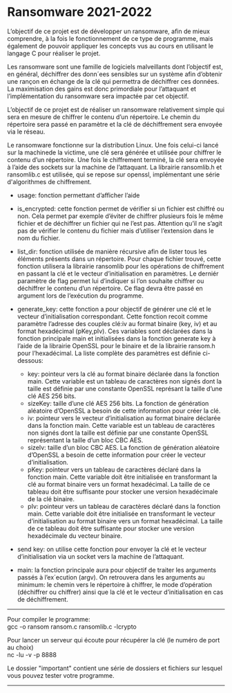 # Ransomware 2021-2022
L’objectif de ce projet est de développer un ransomware, afin de mieux comprendre, à la fois le fonctionnement de ce type de programme, mais également de pouvoir appliquer les concepts vus au cours en utilisant le langage C pour réaliser le projet.

Les ransomware sont une famille de logiciels malveillants dont l’objectif est, en général, déchiffrer des donn´ees sensibles sur un système afin d’obtenir une rançon en échange de la clé qui permettra de déchiffrer ces données. La maximisation des gains est donc primordiale pour l’attaquant et l’implémentation du ransomware sera impactée par cet objectif.

L’objectif de ce projet est de réaliser un ransomware relativement simple qui sera en mesure de chiffrer le contenu d’un répertoire. Le chemin du répertoire sera passé en paramètre et la clé de déchiffrement sera envoyée via le réseau.

Le ransomware fonctionne sur la distribution Linux. Une fois celui-ci lancé sur la machinede la victime, une clé sera générée et utilisée pour chiffrer le contenu d’un répertoire. Une fois le chiffrement terminé, la clé sera envoyée à l’aide des sockets sur la machine de l’attaquant. La librairie ransomlib.h et ransomlib.c est utilisée, qui se repose sur openssl, implémentant une série d'algorithmes de chiffrement.



* usage: fonction permettant d’afficher l’aide  

* is_encrypted: cette fonction permet de vérifier si un fichier est chiffré ou non. Cela permet par exemple d’éviter de chiffrer plusieurs fois le même fichier et de déchiffrer un fichier qui ne l’est pas. Attention qu’il ne s’agit pas de vérifier le contenu du fichier mais d’utiliser l’extension dans le nom du fichier.  

* list_dir: fonction utilisée de manière récursive afin de lister tous les éléments présents dans un répertoire. Pour chaque fichier trouvé, cette fonction utilisera la librairie ransomlib pour les opérations de chiffrement en passant la clé et le vecteur d’initialisation en paramètres. Le derniér paramètre de flag permet lui d’indiquer si l’on souhaite chiffrer ou déchiffrer le contenu d’un répertoire. Ce flag devra être passé en argument lors de l’exécution du programme.  

* generate_key: cette fonction a pour objectif de générer une clé et le vecteur d’initialisation correspondant. Cette fonction recoit comme paramètre l’adresse des couples clé:iv au format binaire (key, iv) et au format hexadécimal (pKey,pIv). Ces variables sont déclarées dans la fonction principale main et initialisées dans la fonction generate key à l’aide de la librairie OpenSSL pour le binaire et de la librairie ransom.h pour l’hexadécimal. La liste complète des paramètres est définie ci-dessous:  
    * key: pointeur vers la clé au format binaire déclarée dans la fonction main. Cette variable est un tableau de caractères non signés dont la taille est définie par une constante OpenSSL représant la taille d’une clé AES 256 bits.  
    * sizeKey: taille d’une clé AES 256 bits. La fonction de génération aléatoire d’OpenSSL a besoin de cette information pour créer la clé.  
    * iv: pointeur vers le vecteur d’initialisation au format binaire déclarée dans la fonction main. Cette variable est un tableau de caractères non signés dont la taille est définie par une constante OpenSSL représentant la taille d’un bloc CBC AES.  
    * sizeIv: taille d’un bloc CBC AES. La fonction de génération aléatoire d’OpenSSL a besoin de cette information pour créer le vecteur d’initialisation.  
    * pKey: pointeur vers un tableau de caractères déclaré dans la fonction main. Cette variable doit être initialisée en transformant la clé au format binaire vers un format hexadécimal. La taille de ce tableau doit être suffisante pour stocker une version hexadécimale de la clé binaire.  
    * pIv: pointeur vers un tableau de caractères déclaré dans la fonction main. Cette variable doit être initialisée en transformant le vecteur d’initialisation au format binaire vers un format hexadécimal. La taille de ce tableau doit être suffisante pour stocker une version hexadécimale du vecteur binaire.  

* send key: on utilise cette fonction pour envoyer la clé et le vecteur d’initialisation via un socket vers la machine de l’attaquant.  

* main: la fonction principale aura pour objectif de traiter les arguments passés à l’ex´ecution (argv). On retrouvera dans les arguments au minimum: le chemin vers
le répertoire à chiffrer, le mode d’opération (déchiffrer ou chiffrer) ainsi que la clé et le vecteur d’initialisation en cas de déchiffrement.  




--------------------------------------------------------------------------------------------------------------------------------------------------------------------------------

Pour compiler le programme:  
 gcc -o ransom ransom.c ransomlib.c -lcrypto  

Pour lancer un serveur qui écoute pour récupérer la clé (le numéro de port au choix)  
 nc -lu -v -p 8888  

Le dossier "important" contient une série de dossiers et fichiers sur lesquel vous pouvez tester votre programme. 

--------------------------------------------------------------------------------------------------------------------------------------------------------------------------------
